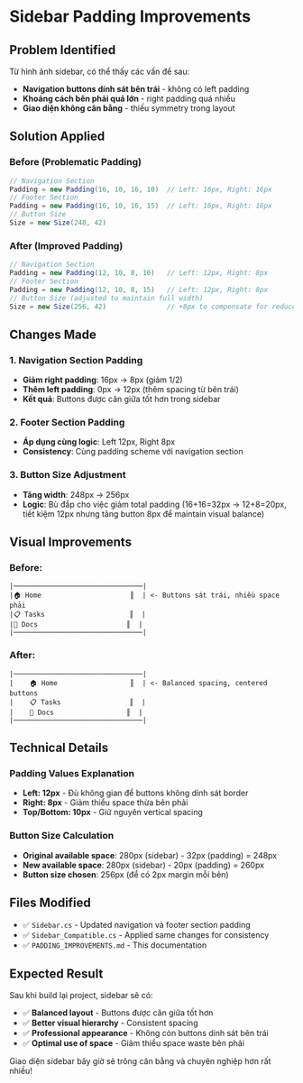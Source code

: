 # Sidebar Padding Improvements

## Problem Identified
Từ hình ảnh sidebar, có thể thấy các vấn đề sau:
- **Navigation buttons dính sát bên trái** - không có left padding
- **Khoảng cách bên phải quá lớn** - right padding quá nhiều  
- **Giao diện không cân bằng** - thiếu symmetry trong layout

## Solution Applied

### Before (Problematic Padding)
```csharp
// Navigation Section
Padding = new Padding(16, 10, 16, 10)  // Left: 16px, Right: 16px
// Footer Section  
Padding = new Padding(16, 10, 16, 15)  // Left: 16px, Right: 16px
// Button Size
Size = new Size(248, 42)
```

### After (Improved Padding)
```csharp
// Navigation Section
Padding = new Padding(12, 10, 8, 10)   // Left: 12px, Right: 8px
// Footer Section
Padding = new Padding(12, 10, 8, 15)   // Left: 12px, Right: 8px  
// Button Size (adjusted to maintain full width)
Size = new Size(256, 42)               // +8px to compensate for reduced padding
```

## Changes Made

### 1. **Navigation Section Padding**
- **Giảm right padding**: 16px → 8px (giảm 1/2)
- **Thêm left padding**: 0px → 12px (thêm spacing từ bên trái)
- **Kết quả**: Buttons được căn giữa tốt hơn trong sidebar

### 2. **Footer Section Padding**
- **Áp dụng cùng logic**: Left 12px, Right 8px
- **Consistency**: Cùng padding scheme với navigation section

### 3. **Button Size Adjustment**
- **Tăng width**: 248px → 256px
- **Logic**: Bù đắp cho việc giảm total padding (16+16=32px → 12+8=20px, tiết kiệm 12px nhưng tăng button 8px để maintain visual balance)

## Visual Improvements

### Before:
```
|────────────────────────────────|
|🏠 Home                      ║  | <- Buttons sát trái, nhiều space phải
|📋 Tasks                     ║  |
|📄 Docs                      ║  |
|────────────────────────────────|
```

### After:
```
|────────────────────────────────|
|    🏠 Home                  ║  | <- Balanced spacing, centered buttons
|    📋 Tasks                 ║  |
|    📄 Docs                  ║  |
|────────────────────────────────|
```

## Technical Details

### Padding Values Explanation
- **Left: 12px** - Đủ không gian để buttons không dính sát border
- **Right: 8px** - Giảm thiểu space thừa bên phải
- **Top/Bottom: 10px** - Giữ nguyên vertical spacing

### Button Size Calculation
- **Original available space**: 280px (sidebar) - 32px (padding) = 248px
- **New available space**: 280px (sidebar) - 20px (padding) = 260px  
- **Button size chosen**: 256px (để có 2px margin mỗi bên)

## Files Modified
- ✅ `Sidebar.cs` - Updated navigation và footer section padding
- ✅ `Sidebar_Compatible.cs` - Applied same changes for consistency
- ✅ `PADDING_IMPROVEMENTS.md` - This documentation

## Expected Result
Sau khi build lại project, sidebar sẽ có:
- ✅ **Balanced layout** - Buttons được căn giữa tốt hơn
- ✅ **Better visual hierarchy** - Consistent spacing
- ✅ **Professional appearance** - Không còn buttons dính sát bên trái
- ✅ **Optimal use of space** - Giảm thiểu space waste bên phải

Giao diện sidebar bây giờ sẽ trông cân bằng và chuyên nghiệp hơn rất nhiều!